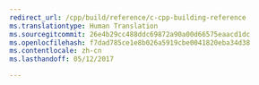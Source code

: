 ```yaml
---
redirect_url: /cpp/build/reference/c-cpp-building-reference
ms.translationtype: Human Translation
ms.sourcegitcommit: 26e4b29cc488ddc69872a90a00d66575eaacd1dc
ms.openlocfilehash: f7dad785ce1e8b026a5919cbe0041820eba34d38
ms.contentlocale: zh-cn
ms.lasthandoff: 05/12/2017

---
```



